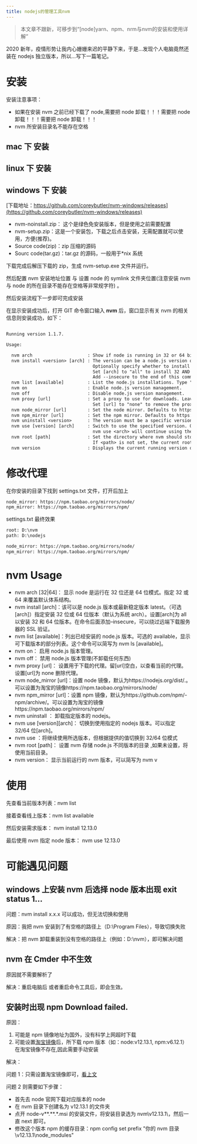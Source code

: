```yaml
---
title: nodejs的管理工具nvm
---
```


> 本文章不跟新，可移步到“[node]yarn、npm、nrm与nvm的安装和使用详解”

2020 新年，疫情形势让我内心姗姗来迟的平静下来，于是...发现个人电脑竟然还装在 nodejs 独立版本，所以...写下一篇笔记。

# 安装

安装注意事项：

- 如果在安装 nvm 之前已经下载了 node,需要把 node 卸载！！！需要把 node 卸载！！！需要把 node 卸载！！！
- nvm 所安装目录名不能存在空格

## mac 下 安装

## linux 下 安装

## windows 下 安装

[下载地址：https://github.com/coreybutler/nvm-windows/releases](https://github.com/coreybutler/nvm-windows/releases)

- nvm-noinstall.zip： 这个是绿色免安装版本，但是使用之前需要配置
- nvm-setup.zip：这是一个安装包，下载之后点击安装，无需配置就可以使用，方便(推荐)。
- Source code(zip)：zip 压缩的源码
- Sourc code(tar.gz)：tar.gz 的源码，一般用于\*nix 系统

下载完成后解压下载的 zip，生成 nvm-setup.exe 文件并运行。

然后配置 nvm 安装地址位置 与 设置 node 的 symlink 文件夹位置(注意安装 nvm 与 node 的所在目录不能存在空格等非常规字符) 。

然后安装流程下一步即可完成安装

在显示安装成功后，打开 GIT 命令窗口输入 **nvm** 后，窗口显示有关 nvm 的相关信息则安装成功，如下：

```txt

Running version 1.1.7.

Usage:

  nvm arch                     : Show if node is running in 32 or 64 bit mode.
  nvm install <version> [arch] : The version can be a node.js version or "latest" for the latest stable version.
                                 Optionally specify whether to install the 32 or 64 bit version (defaults to system arch).
                                 Set [arch] to "all" to install 32 AND 64 bit versions.
                                 Add --insecure to the end of this command to bypass SSL validation of the remote download server.
  nvm list [available]         : List the node.js installations. Type "available" at the end to see what can be installed. Aliased as ls.
  nvm on                       : Enable node.js version management.
  nvm off                      : Disable node.js version management.
  nvm proxy [url]              : Set a proxy to use for downloads. Leave [url] blank to see the current proxy.
                                 Set [url] to "none" to remove the proxy.
  nvm node_mirror [url]        : Set the node mirror. Defaults to https://nodejs.org/dist/. Leave [url] blank to use default url.
  nvm npm_mirror [url]         : Set the npm mirror. Defaults to https://github.com/npm/cli/archive/. Leave [url] blank to default url.
  nvm uninstall <version>      : The version must be a specific version.
  nvm use [version] [arch]     : Switch to use the specified version. Optionally specify 32/64bit architecture.
                                 nvm use <arch> will continue using the selected version, but switch to 32/64 bit mode.
  nvm root [path]              : Set the directory where nvm should store different versions of node.js.
                                 If <path> is not set, the current root will be displayed.
  nvm version                  : Displays the current running version of nvm for Windows. Aliased as v.

```

# 修改代理

在你安装的目录下找到 settings.txt 文件，打开后加上

```txt
node_mirror: https://npm.taobao.org/mirrors/node/
npm_mirror: https://npm.taobao.org/mirrors/npm/
```

settings.txt 最终效果

```txt
root: D:\nvm
path: D:\nodejs

node_mirror: https://npm.taobao.org/mirrors/node/
npm_mirror: https://npm.taobao.org/mirrors/npm/
```

# nvm Usage

- nvm arch [32|64]： 显示 node 是运行在 32 位还是 64 位模式。指定 32 或 64 来覆盖默认体系结构。
- nvm install <version> [arch]：该可以是 node.js 版本或最新稳定版本 latest。（可选[arch]）指定安装 32 位或 64 位版本（默认为系统 arch）。设置[arch]为 all 以安装 32 和 64 位版本。在命令后面添加–insecure，可以绕过远端下载服务器的 SSL 验证。
- nvm list [available]：列出已经安装的 node.js 版本。可选的 available，显示可下载版本的部分列表。这个命令可以简写为 nvm ls [available]。
- nvm on： 启用 node.js 版本管理。
- nvm off： 禁用 node.js 版本管理(不卸载任何东西)
- nvm proxy [url]： 设置用于下载的代理。留[url]空白，以查看当前的代理。设置[url]为 none 删除代理。
- nvm node_mirror [url]：设置 node 镜像，默认为https://nodejs.org/dist/.。可以设置为淘宝的镜像https://npm.taobao.org/mirrors/node/
- nvm npm_mirror [url]：设置 npm 镜像，默认为https://github.com/npm/- npm/archive/。可以设置为淘宝的镜像https://npm.taobao.org/mirrors/npm/
- nvm uninstall <version>： 卸载指定版本的 nodejs。
- nvm use [version][arch]： 切换到使用指定的 nodejs 版本。可以指定 32/64 位[arch]。
- nvm use <arch>：将继续使用所选版本，但根据提供的值切换到 32/64 位模式
- nvm root [path]： 设置 nvm 存储 node.js 不同版本的目录 ,如果未设置，将使用当前目录。
- nvm version： 显示当前运行的 nvm 版本，可以简写为 nvm v

# 使用

先查看当前版本列表：nvm list

接着查看线上版本：nvm list available

然后安装需求版本： nvm install 12.13.0

最后使用 nvm 指定 node 版本： nvm use 12.13.0

# 可能遇见问题

## windows 上安装 nvm 后选择 node 版本出现 exit status 1...

问题：nvm install x.x.x 可以成功，但无法切换和使用

原因：我把 nvm 安装到了有空格的路径上（D:\Program Files），导致切换失败

解决：把 nvm 卸载重装到没有空格的路径上（例如：D:\nvm），即可解决问题

## nvm 在 Cmder 中不生效

原因就不需要解析了

解决：重启电脑后 或者重启命令工具后，即会生效。

## 安装时出现 npm Download failed.

原因：

1. 可能是 npm 镜像地址为国外，没有科学上网超时下载
2. 可能设置[淘宝镜像](https://npm.taobao.org/mirrors/npm/)后，所下载 npm 版本（如：node:v12.13.1, npm:v6.12.1）在淘宝镜像不存在,因此需要手动安装

解决：

问题 1：只需设置淘宝镜像即可，[看上文](#修改代理)

问题 2 则需要如下步骤：

- 首先去 node 官网下载对应版本的 node
- 在 nvm 目录下创建名为 v12.13.1 的文件夹
- 点开 node-v**.**.\*.msi 的安装文件，将安装目录选为 nvm\v12.13.1\，然后一直 next 即可。
- 修改这个版本 npm 的缓存目录：npm config set prefix "你的 nvm 目录\v12.13.1\node_modules"
